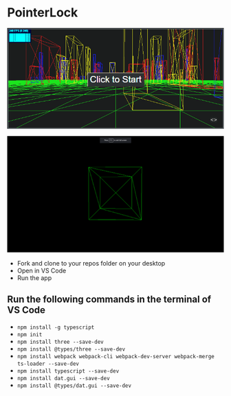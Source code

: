 # PointerLock

![Pointer_Lock](PointerLock.png)

![Pointer_Lock](Pointer_Lock.gif)

- Fork and clone to your repos folder on your desktop
- Open in VS Code
- Run the app

## Run the following commands in the terminal of VS Code

- `npm install -g typescript` <!-- Install TypeScript globally -->
- `npm init` <!-- Initialize a new project with NPM -->
- `npm install three --save-dev` <!-- Install the Three.js library -->
- `npm install @types/three --save-dev` <!-- Install the Threejs type definitions -->
- `npm install webpack webpack-cli webpack-dev-server webpack-merge ts-loader --save-dev` <!-- install several modules for Webpack effectively -->
- `npm install typescript --save-dev` <!-- Install a local copy of TypeScript in the node_modules folder for use by the ts-loader -->
- `npm install dat.gui --save-dev` <!-- Install Dat.GUI manually from its official repository (First Command) -->
- `npm install @types/dat.gui --save-dev` <!-- Install Dat.GUI manually from its official repository (Second Command) -->
